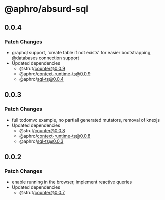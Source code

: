 # @aphro/absurd-sql

## 0.0.4

### Patch Changes

- graphql support, 'create table if not exists' for easier bootstrapping, @databases connection support
- Updated dependencies
  - @strut/counter@0.0.9
  - @aphro/context-runtime-ts@0.0.9
  - @aphro/sql-ts@0.0.4

## 0.0.3

### Patch Changes

- full todomvc example, no partiall generated mutators, removal of knexjs
- Updated dependencies
  - @strut/counter@0.0.8
  - @aphro/context-runtime-ts@0.0.8
  - @aphro/sql-ts@0.0.3

## 0.0.2

### Patch Changes

- enable running in the browser, implement reactive queries
- Updated dependencies
  - @strut/counter@0.0.7
